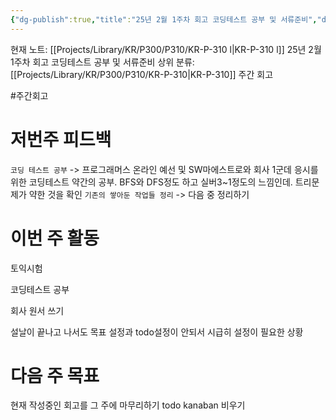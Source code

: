 ```yaml
---
{"dg-publish":true,"title":"25년 2월 1주차 회고 코딩테스트 공부 및 서류준비","description":null,"permalink":"/projects/library/kr/p300/p310/kr-p-310-l/","dgPassFrontmatter":true,"noteIcon":"0","created":"2025-02-14T18:12:49.251+09:00","updated":"2025-03-18T11:08:53.530+09:00"}
---
```


현재 노트: [[Projects/Library/KR/P300/P310/KR-P-310 l\|KR-P-310 l]] 25년 2월 1주차 회고 코딩테스트 공부 및 서류준비
상위 분류: [[Projects/Library/KR/P300/P310/KR-P-310\|KR-P-310]] 주간 회고

#주간회고



# 저번주 피드백
`코딩 테스트 공부` -> 프로그래머스 온라인 예선 및 SW마에스트로와 회사 1군데 응시를 위한 코딩테스트 약간의 공부. BFS와 DFS정도 하고 실버3~1정도의 느낌인데. 트리문제가 약한 것을 확인
`기존의 쌓아둔 작업들 정리` -> 다음 중 정리하기


# 이번 주 활동

토익시험

코딩테스트 공부

회사 원서 쓰기


설날이 끝나고 나서도 목표 설정과  todo설정이 안되서 시급히 설정이 필요한 상황

# 다음 주 목표
현재 작성중인 회고를 그 주에 마무리하기
todo kanaban 비우기


